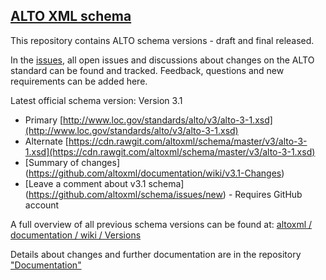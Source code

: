 ## [ALTO XML schema](https://github.com/altoxml/schema/wiki)
This repository contains ALTO schema versions - draft and final released.

In the [issues](https://github.com/altoxml/schema/issues), all open issues and discussions about changes on the ALTO standard can be found and tracked.
Feedback, questions and new requirements can be added here.


Latest official schema version:
Version 3.1
* Primary [http://www.loc.gov/standards/alto/v3/alto-3-1.xsd](http://www.loc.gov/standards/alto/v3/alto-3-1.xsd)
* Alternate [https://cdn.rawgit.com/altoxml/schema/master/v3/alto-3-1.xsd](https://cdn.rawgit.com/altoxml/schema/master/v3/alto-3-1.xsd)
* [Summary of changes] (https://github.com/altoxml/documentation/wiki/v3.1-Changes)
* [Leave a comment about v3.1 schema] (https://github.com/altoxml/schema/issues/new) - Requires GitHub account  


A full overview of all previous schema versions can be found at:
[altoxml / documentation / wiki / Versions](https://github.com/altoxml/documentation/wiki/Versions)  

Details about changes and further documentation are in the repository
["Documentation"](https://github.com/altoxml/documentation/wiki)  
